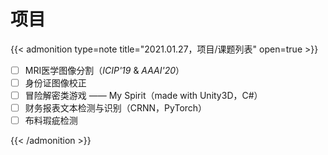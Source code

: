 # 项目



{{< admonition type=note title="2021.01.27，项目/课题列表" open=true >}}

- [ ] MRI医学图像分割（*ICIP'19* & *AAAI'20*）
- [ ] 身份证图像校正
- [ ] 冒险解密类游戏 —— My Spirit（made with Unity3D，C#）
- [ ] 财务报表文本检测与识别（CRNN，PyTorch）
- [ ] 布料瑕疵检测

{{< /admonition >}}

</br>





